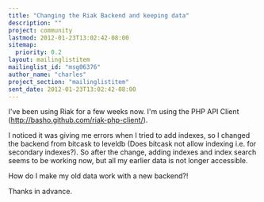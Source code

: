 ```yaml
---
title: "Changing the Riak Backend and keeping data"
description: ""
project: community
lastmod: 2012-01-23T13:02:42-08:00
sitemap:
  priority: 0.2
layout: mailinglistitem
mailinglist_id: "msg06376"
author_name: "charles"
project_section: "mailinglistitem"
sent_date: 2012-01-23T13:02:42-08:00
---
```


I've been using Riak for a few weeks now. I'm using the PHP API Client 
(http://basho.github.com/riak-php-client/).
 
I noticed it was giving me errors when I tried to add indexes, so I changed the 
backend from bitcask to leveldb (Does bitcask not allow indexing i.e. for 
secondary indexes?). So after the change, adding indexes and index search seems 
to be working now, but all my earlier data is not longer accessible.
 
How do I make my old data work with a new backend?!
 
Thanks in advance.

